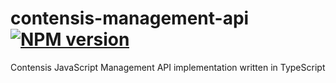 # contensis-management-api [![NPM version](https://img.shields.io/npm/v/contensis-management-api.svg?style=flat)](https://www.npmjs.com/package/contensis-management-api)
Contensis JavaScript Management API implementation written in TypeScript
